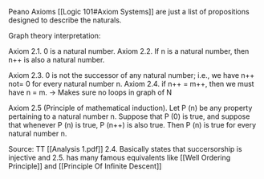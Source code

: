 Peano Axioms [[Logic 101#Axiom Systems]] are just a list of propositions designed to describe the naturals.

Graph theory interpretation:

Axiom 2.1. 0 is a natural number.
Axiom 2.2. If n is a natural number, then n++ is also a natural number.

Axiom 2.3. 0 is not the successor of any natural number; i.e., we have n++ not= 0 for every natural number n.
Axiom 2.4.  if n++ = m++, then we must have n = m. -> Makes sure no loops in graph of N

Axiom 2.5 (Principle of mathematical induction). Let P (n) be any property pertaining to a natural number n. Suppose that P (0) is true, and suppose that whenever P (n) is true, P (n++) is also true. Then P (n) is true for every natural number n.

Source: TT [[Analysis 1.pdf]]
2.4. Basically states that succersorship is injective and 2.5. has many famous equivalents like [[Well Ordering Principle]] and [[Principle Of Infinite Descent]]